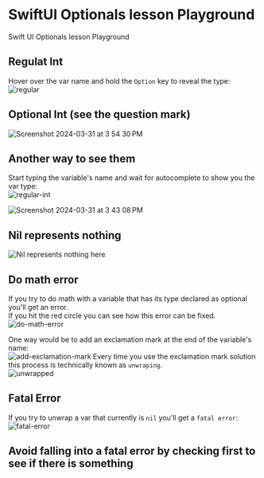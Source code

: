 # SwiftUI Optionals lesson Playground
Swift UI Optionals lesson Playground
## Regulat Int
Hover over the var name and hold the `Option` key to reveal the type:<br>
![regular](https://github.com/danielurra/Swift-UI-Optionals-lesson-Playground/assets/51704179/153ea70a-cd16-4044-884e-2fed2d6774dd)

## Optional Int (see the question mark)
![Screenshot 2024-03-31 at 3 54 30 PM](https://github.com/danielurra/Swift-UI-Optionals-lesson-Playground/assets/51704179/e9ce2505-17d7-485f-89df-fa64f97e2730)

## Another way to see them
Start typing the variable's name and wait for autocomplete to show you the var type:<br>
![regular-int](https://github.com/danielurra/Swift-UI-Optionals-lesson-Playground/assets/51704179/5fc89324-eb1d-4818-bb89-d4ce4e7a7e52)

![Screenshot 2024-03-31 at 3 43 08 PM](https://github.com/danielurra/Swift-UI-Optionals-lesson-Playground/assets/51704179/854a2bf3-ed0c-48ce-a787-a37e99584396)

## Nil represents nothing
![Nil represents nothing here](https://github.com/danielurra/Swift-UI-Optionals-lesson-Playground/assets/51704179/a6ac1f12-97b9-49a9-aae3-c9d5b6f6dcb5)

## Do math error
If you try to do math with a variable that has its type declared as optional you'll get an error.<br>
If you hit the red circle you can see how this error can be fixed.<br>
![do-math-error](https://github.com/danielurra/Swift-UI-Optionals-lesson-Playground/assets/51704179/393ea226-66bb-4657-895b-f58a103b8ce3)

One way would be to add an exclamation mark at the end of the variable's name:<br>
![add-exclamation-mark](https://github.com/danielurra/Swift-UI-Optionals-lesson-Playground/assets/51704179/64757880-11e9-4f5f-b790-82de9b01ea65)
Every time you use the exclamation mark solution this process is technically known as `unwraping`.<br>
![unwrapped](https://github.com/danielurra/Swift-UI-Optionals-lesson-Playground/assets/51704179/0d00c8c0-35a7-4505-8918-7d804adcfed5)

## Fatal Error
If you try to unwrap a var that currently is `nil` you'll get a `fatal error`:<br>
![fatal-error](https://github.com/danielurra/Swift-UI-Optionals-lesson-Playground/assets/51704179/8aae6fb9-6978-400e-92c7-262ea160a53d)
## Avoid falling into a fatal error by checking first to see if there is something







